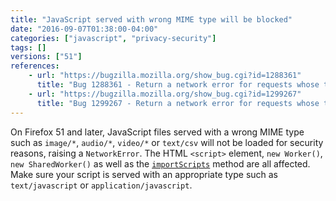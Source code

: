 ```yaml
---
title: "JavaScript served with wrong MIME type will be blocked"
date: "2016-09-07T01:38:00-04:00"
categories: ["javascript", "privacy-security"]
tags: []
versions: ["51"]
references:
    - url: "https://bugzilla.mozilla.org/show_bug.cgi?id=1288361"
      title: "Bug 1288361 - Return a network error for requests whose type is \"script\" and response has a MIME type that starts with image/"
    - url: "https://bugzilla.mozilla.org/show_bug.cgi?id=1299267"
      title: "Bug 1299267 - Return a network error for requests whose type is \"script\" with additional bad MIME types"
---
```

On Firefox 51 and later, JavaScript files served with a wrong MIME type such as `image/*`, `audio/*`, `video/*` or `text/csv` will not be loaded for security reasons, raising a `NetworkError`. The HTML `<script>` element, `new Worker()`, `new SharedWorker()` as well as the [`importScripts`](https://developer.mozilla.org/en-US/docs/Web/API/WorkerGlobalScope/importScripts) method are all affected. Make sure your script is served with an appropriate type such as `text/javascript` or `application/javascript`.
